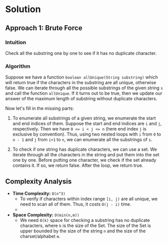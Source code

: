 # Solution

## Approach 1: Brute Force

### Intuition

Check all the substring one by one to see if it has no duplicate character.

### Algorithm

Suppose we have a function `boolean allUnique(String substring)` which will return true if the characters in the substring are all unique, otherwise false. We can iterate through all the possible substrings of the given string `s` and call the function `allUnique`. If it turns out to be true, then we update our answer of the maximum length of substring without duplicate characters.

Now let's fill in the missing parts:

1. To enumerate all substrings of a given string, we enumerate the start and end indices of them. Suppose the start and end indices are `i` and `j`, respectively. Then we have `0 <= i < j <= n` (here end index `j` is exclusive by convention). Thus, using two nested loops with `i` from `0` to `n - 1` and `j` from `i+1` to `n`, we can enumerate all the substrings of `s`.

2. To check if one string has duplicate characters, we can use a set. We iterate through all the characters in the string and put them into the set one by one. Before putting one character, we check if the set already contains it. If so, we return false. After the loop, we return true.

## Complexity Analysis

- **Time Complexity:** `O(n^3)`
  - To verify if characters within index range `[i, j)` are all unique, we need to scan all of them. Thus, it costs `O(j - i)` time.
  - 
- **Space Complexity:** `O(min(n,m))`
  - We need `O(k)` space for checking a substring has no duplicate characters, where `k` is the size of the Set. The size of the Set is upper bounded by the size of the string `n` and the size of the charset/alphabet `m`.
